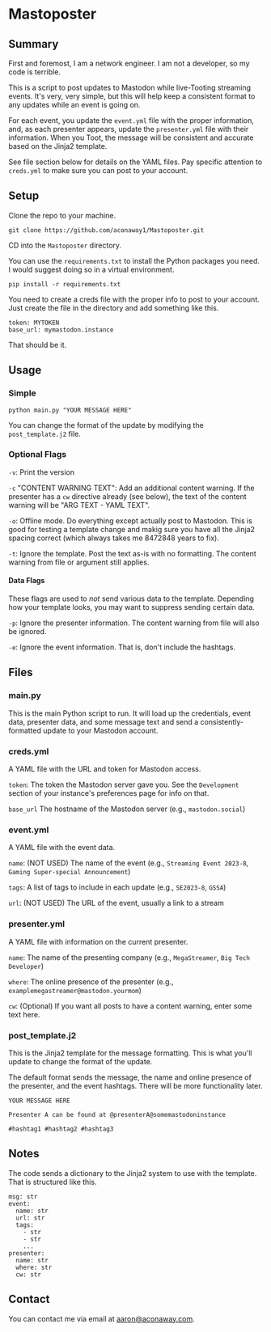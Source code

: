 # Mastoposter
## Summary
First and foremost, I am a network engineer. I am not a developer, so my code is terrible.

This is a script to post updates to Mastodon while live-Tooting streaming events. It's very, very simple, but this will help keep a consistent format to any updates while an event is going on.

For each event, you update the `event.yml` file with the proper information, and, as each presenter appears, update the `presenter.yml` file with their information. When you Toot, the message will be consistent and accurate based on the Jinja2 template. 

See file section below for details on the YAML files. Pay specific attention to `creds.yml` to make sure you can post to your account.

## Setup
Clone the repo to your machine.

`git clone https://github.com/aconaway1/Mastoposter.git`

CD into the `Mastoposter` directory.

You can use the `requirements.txt` to install the Python packages you need. I would suggest doing so in a virtual environment.

`pip install -r requirements.txt`

You need to create a creds file with the proper info to post to your account. Just create the file in the directory and add something like this.

```
token: MYTOKEN
base_url: mymastodon.instance
```

That should be it.

## Usage
### Simple
`python main.py "YOUR MESSAGE HERE"`

You can change the format of the update by modifying the `post_template.j2` file.

### Optional Flags
`-v`: Print the version

`-c` "CONTENT WARNING TEXT": Add an additional content warning. If the presenter has a `cw` directive already (see below), the text of the content warning will be "ARG TEXT - YAML TEXT".

`-o`: Offline mode. Do everything except actually post to Mastodon. This is good for testing a template change and makig sure you have all the Jinja2 spacing correct (which always takes me 8472848 years to fix).

`-t`: Ignore the template. Post the text as-is with no formatting. The content warning from file or argument still applies.

#### Data Flags
These flags are used to *not* send various data to the template. Depending how your template looks, you may want to suppress sending certain data.

`-p`: Ignore the presenter information. The content warning from file will also be ignored.

`-e`: Ignore the event information. That is, don't include the hashtags.

## Files
### main.py
This is the main Python script to run. It will load up the credentials, event data, presenter data, and some
message text and send a consistently-formatted update to your Mastodon account.

### creds.yml
A YAML file with the URL and token for Mastodon access.

`token`: The token the Mastodon server gave you. See the `Development` section of your instance's preferences page for info on that.

`base_url` The hostname of the Mastodon server (e.g., `mastodon.social`)

### event.yml
A YAML file with the event data.

`name`: (NOT USED) The name of the event (e.g., `Streaming Event 2023-8`, `Gaming Super-special Announcement`)

`tags`: A list of tags to include in each update (e.g., `SE2023-8`, `GSSA`)

`url`: (NOT USED) The URL of the event, usually a link to a stream

### presenter.yml
A YAML file with information on the current presenter.

`name`: The name of the presenting company (e.g., `MegaStreamer`, `Big Tech Developer`)

`where`: The online presence of the presenter (e.g., `examplemegastreamer@mastodon.yourmom`)

`cw`: (Optional) If you want all posts to have a content warning, enter some text here.

### post_template.j2
This is the Jinja2 template for the message formatting. This is what you'll update to change the format of the update.

The default format sends the message, the name and online presence of the presenter, and the event hashtags. There will be more functionality later.

```
YOUR MESSAGE HERE

Presenter A can be found at @presenterA@somemastodoninstance

#hashtag1 #hashtag2 #hashtag3
```

## Notes
The code sends a dictionary to the Jinja2 system to use with the template. That is structured like this.

```
msg: str
event:
  name: str
  url: str
  tags:
    - str
    - str
    ...
presenter:
  name: str
  where: str
  cw: str
```

## Contact

You can contact me via email at aaron@aconaway.com.